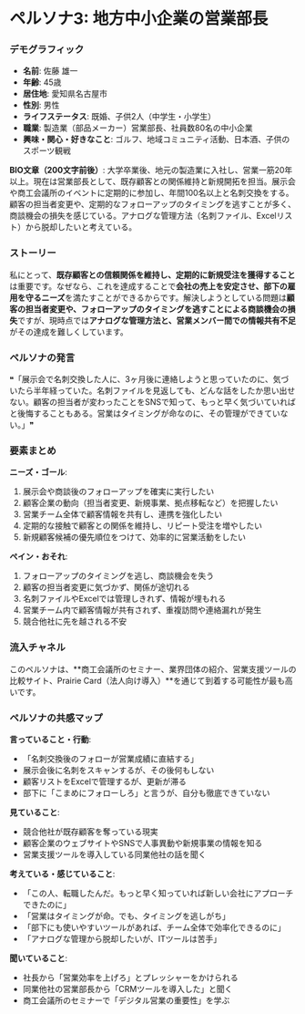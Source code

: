 # ペルソナ3: 地方中小企業の営業部長

### デモグラフィック
- **名前**: 佐藤 雄一
- **年齢**: 45歳
- **居住地**: 愛知県名古屋市
- **性別**: 男性
- **ライフステータス**: 既婚、子供2人（中学生・小学生）
- **職業**: 製造業（部品メーカー）営業部長、社員数80名の中小企業
- **興味・関心・好きなこと**: ゴルフ、地域コミュニティ活動、日本酒、子供のスポーツ観戦

**BIO文章（200文字前後）**:
大学卒業後、地元の製造業に入社し、営業一筋20年以上。現在は営業部長として、既存顧客との関係維持と新規開拓を担当。展示会や商工会議所のイベントに定期的に参加し、年間100名以上と名刺交換をする。顧客の担当者変更や、定期的なフォローアップのタイミングを逃すことが多く、商談機会の損失を感じている。アナログな管理方法（名刺ファイル、Excelリスト）から脱却したいと考えている。

### ストーリー
私にとって、**既存顧客との信頼関係を維持し、定期的に新規受注を獲得すること**は重要です。なぜなら、これを達成することで**会社の売上を安定させ、部下の雇用を守るニーズ**を満たすことができるからです。解決しようとしている問題は**顧客の担当者変更や、フォローアップのタイミングを逃すことによる商談機会の損失**ですが、現時点では**アナログな管理方法と、営業メンバー間での情報共有不足**がその達成を難しくしています。

### ペルソナの発言
❝「展示会で名刺交換した人に、3ヶ月後に連絡しようと思っていたのに、気づいたら半年経っていた。名刺ファイルを見返しても、どんな話をしたか思い出せない。顧客の担当者が変わったことをSNSで知って、もっと早く気づいていればと後悔することもある。営業はタイミングが命なのに、その管理ができていない。」❞

### 要素まとめ

**ニーズ・ゴール**:
1. 展示会や商談後のフォローアップを確実に実行したい
2. 顧客企業の動向（担当者変更、新規事業、拠点移転など）を把握したい
3. 営業チーム全体で顧客情報を共有し、連携を強化したい
4. 定期的な接触で顧客との関係を維持し、リピート受注を増やしたい
5. 新規顧客候補の優先順位をつけて、効率的に営業活動をしたい

**ペイン・おそれ**:
1. フォローアップのタイミングを逃し、商談機会を失う
2. 顧客の担当者変更に気づかず、関係が途切れる
3. 名刺ファイルやExcelでは管理しきれず、情報が埋もれる
4. 営業チーム内で顧客情報が共有されず、重複訪問や連絡漏れが発生
5. 競合他社に先を越される不安

### 流入チャネル
このペルソナは、**商工会議所のセミナー、業界団体の紹介、営業支援ツールの比較サイト、Prairie Card（法人向け導入）**を通じて到着する可能性が最も高いです。

### ペルソナの共感マップ

**言っていること・行動**:
- 「名刺交換後のフォローが営業成績に直結する」
- 展示会後に名刺をスキャンするが、その後何もしない
- 顧客リストをExcelで管理するが、更新が滞る
- 部下に「こまめにフォローしろ」と言うが、自分も徹底できていない

**見ていること**:
- 競合他社が既存顧客を奪っている現実
- 顧客企業のウェブサイトやSNSで人事異動や新規事業の情報を知る
- 営業支援ツールを導入している同業他社の話を聞く

**考えている・感じていること**:
- 「この人、転職したんだ。もっと早く知っていれば新しい会社にアプローチできたのに」
- 「営業はタイミングが命。でも、タイミングを逃しがち」
- 「部下にも使いやすいツールがあれば、チーム全体で効率化できるのに」
- 「アナログな管理から脱却したいが、ITツールは苦手」

**聞いていること**:
- 社長から「営業効率を上げろ」とプレッシャーをかけられる
- 同業他社の営業部長から「CRMツールを導入した」と聞く
- 商工会議所のセミナーで「デジタル営業の重要性」を学ぶ
